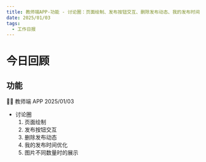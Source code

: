 ```yaml
---
title: 教师端APP-功能 - 讨论圈：页面绘制、发布按钮交互、删除发布动态、我的发布时间优化、图片不同数量时的展示
date: 2025/01/03
tags:
  - 工作日报
---
```


# 今日回顾

## 功能

👨‍🏫 教师端 APP 2025/01/03

- 讨论圈
  1. 页面绘制
  2. 发布按钮交互
  3. 删除发布动态
  4. 我的发布时间优化
  5. 图片不同数量时的展示
